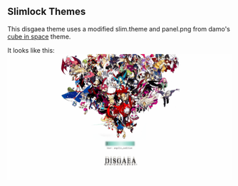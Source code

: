 ## Slimlock Themes
This disgaea theme uses a modified slim.theme and panel.png from damo's [cube in space](http://crunchbang.org/forums/viewtopic.php?id=20326) theme.

It looks like this:
![Alt text](./slimlock.png "Disgaea theme")
